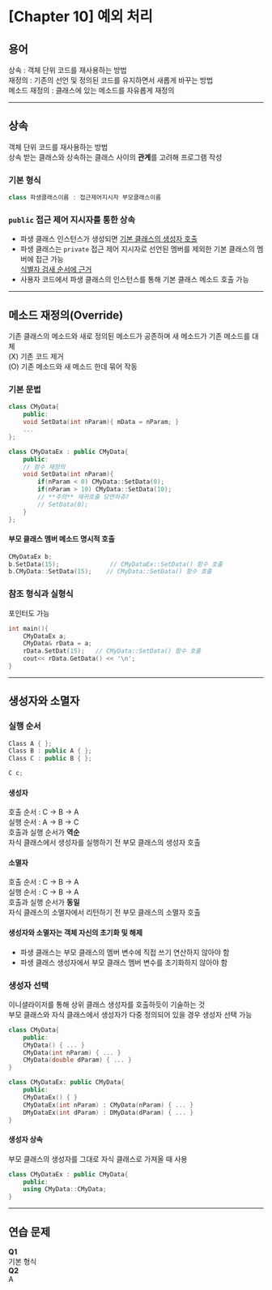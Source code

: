 # [Chapter 10] 예외 처리
## 용어
상속 : 객체 단위 코드를 재사용하는 방법    
재정의 : 기존의 선언 및 정의된 코드를 유지하면서 새롭게 바꾸는 방법   
메소드 재정의 : 클래스에 있는 메소드를 자유롭게 재정의    
* * *
## 상속
객체 단위 코드를 재사용하는 방법   
상속 받는 클래스와 상속하는 클래스 사이의 **관계**를 고려해 프로그램 작성
### 기본 형식   
```c++
class 파생클래스이름 : 접근제어지시자 부모클래스이름
```
### `public` 접근 제어 지시자를 통한 상속
* 파생 클래스 인스턴스가 생성되면 [기본 클래스의 생성자 호출]()   
* 파생 클래스는 `private` 접근 제어 지시자로 선언된 멤버를 제외한 기본 클래스의 멤버에 접근 가능    
    [식별자 검새 순서에 근거](./Chapter2.md/#식별자-검색-순서)
* 사용자 코드에서 파생 클래스의 인스턴스를 통해 기본 클래스 메소드 호출 가능   
* * *
## 메소드 재정의(Override)
기존 클래스의 메소드와 새로 정의된 메소드가 공존하며 새 메소드가 기존 메소드를 대체   
(X) 기존 코드 제거   
(O) 기존 메소드와 새 메소드 한데 묶어 작동   
### 기본 문법
```c++
class CMyData{
    public:
    void SetData(int nParam){ mData = nParam; }
    ...
};

class CMyDataEx : public CMyData{
    public:
    // 함수 재정의
    void SetData(int nParam){
        if(nParam < 0) CMyData::SetData(0);
        if(nParam > 10) CMyData::SetData(10);
        // **주의** 재귀호출 당연하쥬?
        // SetData(0);
    }
};
```
#### 부모 클래스 멤버 메소드 명시적 호출
```c++
CMyDataEx b;
b.SetData(15);              // CMyDataEx::SetData() 함수 호출
b.CMyData::SetData(15);    // CMyData::SetData() 함수 호출
```
### 참조 형식과 실형식
포인터도 가능
```c++
int main(){
    CMyDataEx a;
    CMyData& rData = a;
    rData.SetDat(15);   // CMyData::SetData() 함수 호출
    cout<< rData.GetData() << '\n';
}
```
* * *
## 생성자와 소멸자
### 실행 순서
```c++
Class A { };
Class B : public A { };
Class C : public B { };
```
```c++
C c;
```
#### 생성자
호출 순서 : C -> B -> A   
실행 순서 : A -> B -> C   
호출과 실행 순서가 **역순**   
자식 클래스에서 생성자를 실행하기 전 부모 클래스의 생성자 호출    
#### 소멸자
호출 순서 : C -> B -> A   
실행 순서 : C -> B -> A   
호출과 실행 순서가 **동일**   
자식 클래스의 소멸자에서 리턴하기 전 부모 클래스의 소멸자 호출    
#### 생성자와 소멸자는 객체 자신의 초기화 및 해제
* 파생 클래스는 부모 클래스의 멤버 변수에 직접 쓰기 연산하지 않아야 함
* 파생 클래스 생성자에서 부모 클래스 멤버 변수를 초기화하지 않아야 함
### 생성자 선택
이니셜라이저를 통해 상위 클래스 생성자를 호출하듯이 기술하는 것   
부모 클래스와 자식 클래스에서 생성자가 다중 정의되어 있을 경우 생성자 선택 가능   
```c++
class CMyData{
    public:
    CMyData() { ... }
    CMyData(int nParam) { ... }
    CMyData(double dParam) { ... }
}

class CMyDataEx: public CMyData{
    public:
    CMyDataEx() { }
    CMyDataEx(int nParam) : CMyData(nParam) { ... }
    DMyDataEx(int dParam) : DMyData(dParam) { ... }
}
```
#### 생성자 상속
부모 클래스의 생성자를 그대로 자식 클래스로 가져올 때 사용   
```c++
class CMyDataEx : public CMyData{
    public:
    using CMyData::CMyData;
}
```
* * *
## 연습 문제
**Q1**   
기본 형식      
**Q2**   
A   